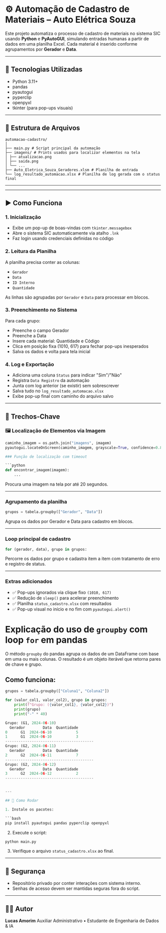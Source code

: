 # ⚙️ Automação de Cadastro de Materiais – Auto Elétrica Souza

Este projeto automatiza o processo de cadastro de materiais no sistema SIC usando **Python** e **PyAutoGUI**, simulando entradas humanas a partir de dados em uma planilha Excel. Cada material é inserido conforme agrupamentos por **Gerador** e **Data**.

---

## 🧰 Tecnologias Utilizadas

- Python 3.11+
- pandas
- pyautogui
- pyperclip
- openpyxl
- tkinter (para pop-ups visuais)

---

## 📁 Estrutura de Arquivos

```
automacao-cadastro/
│
├── main.py # Script principal da automação
├── imagens/ # Prints usados para localizar elementos na tela
│ ├── atualizacao.png
│ ├── saida.png
│ └── ...
├── Auto_Eletrica_Souza_Geradores.xlsm # Planilha de entrada
└── log_resultado_automacao.xlsx # Planilha de log gerada com o status final
```

---


---

## ▶️ Como Funciona

### 1. Inicialização

- Exibe um pop-up de boas-vindas com `tkinter.messagebox`
- Abre o sistema SIC automaticamente via atalho `.lnk`
- Faz login usando credenciais definidas no código

### 2. Leitura da Planilha

A planilha precisa conter as colunas:

- `Gerador`
- `Data`
- `ID Interno`
- `Quantidade`

As linhas são agrupadas por `Gerador` e `Data` para processar em blocos.

### 3. Preenchimento no Sistema

Para cada grupo:

- Preenche o campo Gerador
- Preenche a Data
- Insere cada material: Quantidade e Código
- Clica em posição fixa (1010, 617) para fechar pop-ups inesperados
- Salva os dados e volta para tela inicial

### 4. Log e Exportação

- Adiciona uma coluna `Status` para indicar "Sim"/"Não"
- Registra `Data Registro` da automação
- Junta com log anterior (se existir) sem sobrescrever
- Salva tudo no `log_resultado_automacao.xlsx`
- Exibe pop-up final com caminho do arquivo salvo

---

## 📌 Trechos-Chave

### 🖼️ Localização de Elementos via Imagem

```python
caminho_imagem = os.path.join("imagens", imagem)
pyautogui.locateOnScreen(caminho_imagem, grayscale=True, confidence=0.8)

### Função de localização com timeout

```python
def encontrar_imagem(imagem):
    ...
```

Procura uma imagem na tela por até 20 segundos.

---

### Agrupamento da planilha

```python
grupos = tabela.groupby(["Gerador", "Data"])
```

Agrupa os dados por Gerador e Data para cadastro em blocos.

---

### Loop principal de cadastro

```python
for (gerador, data), grupo in grupos:
```

Percorre os dados por grupo e cadastra item a item com tratamento de erro e registro de status.

---

### Extras adicionados

* ✅ Pop-ups ignorados via clique fixo `(1010, 617)`
* ✅ Redução de `sleep()` para acelerar preenchimento
* ✅ Planilha `status_cadastro.xlsx` com resultados
* ✅ Pop-up visual no início e no fim com `pyautogui.alert()`


# Explicação do uso de `groupby` com loop `for` em pandas

O método `groupby` do pandas agrupa os dados de um DataFrame com base em uma ou mais colunas. O resultado é um objeto iterável que retorna pares de chave e grupo.

## Como funciona:

```python
grupos = tabela.groupby(["Coluna1", "Coluna2"])

for (valor_col1, valor_col2), grupo in grupos:
    print(f"Grupo: ({valor_col1}, {valor_col2})")
    print(grupo)
    print("-" * 40)

Grupo: (G1, 2024-06-10)
  Gerador        Data  Quantidade
0      G1  2024-06-10           5
1      G1  2024-06-10           3
----------------------------------------
Grupo: (G2, 2024-06-11)
  Gerador        Data  Quantidade
2      G2  2024-06-11           7
----------------------------------------
Grupo: (G2, 2024-06-12)
  Gerador        Data  Quantidade
3      G2  2024-06-12           2
----------------------------------------


---

## 🚀 Como Rodar

1. Instale os pacotes:

```bash
pip install pyautogui pandas pyperclip openpyxl
```

2. Execute o script:

```bash
python main.py
```

3. Verifique o arquivo `status_cadastro.xlsx` ao final.

---

## 🔐 Segurança

* Repositório privado por conter interações com sistema interno.
* Senhas de acesso devem ser mantidas seguras fora do script.

---

## 👨‍💼 Autor

**Lucas Amorim**
Auxiliar Administrativo • Estudante de Engenharia de Dados & IA
